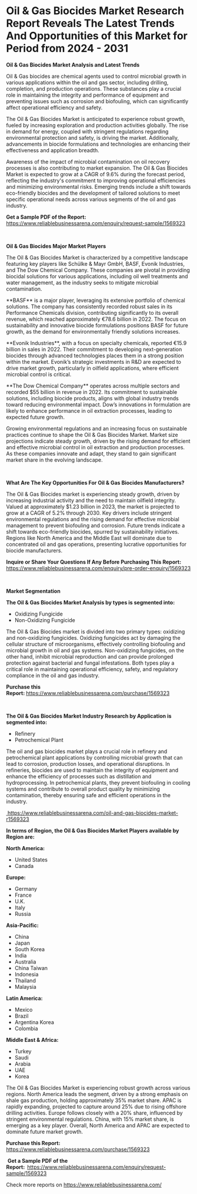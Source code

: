 <p><h1>Oil & Gas Biocides Market Research Report Reveals The Latest Trends And Opportunities of this Market for Period from 2024 - 2031</h1></p><p><strong>Oil & Gas Biocides Market Analysis and Latest Trends</strong></p>
<p><p>Oil & Gas biocides are chemical agents used to control microbial growth in various applications within the oil and gas sector, including drilling, completion, and production operations. These substances play a crucial role in maintaining the integrity and performance of equipment and preventing issues such as corrosion and biofouling, which can significantly affect operational efficiency and safety.</p><p>The Oil & Gas Biocides Market is anticipated to experience robust growth, fueled by increasing exploration and production activities globally. The rise in demand for energy, coupled with stringent regulations regarding environmental protection and safety, is driving the market. Additionally, advancements in biocide formulations and technologies are enhancing their effectiveness and application breadth. </p><p>Awareness of the impact of microbial contamination on oil recovery processes is also contributing to market expansion. The Oil & Gas Biocides Market is expected to grow at a CAGR of 9.6% during the forecast period, reflecting the industry's commitment to improving operational efficiencies and minimizing environmental risks. Emerging trends include a shift towards eco-friendly biocides and the development of tailored solutions to meet specific operational needs across various segments of the oil and gas industry.</p></p>
<p><strong>Get a Sample PDF of the Report:&nbsp;</strong> <a href="https://www.reliablebusinessarena.com/enquiry/request-sample/1569323?utm_campaign=1932&utm_medium=2&utm_source=Github&utm_content=ia&utm_term=29122024&utm_id=oil-gas-biocides">https://www.reliablebusinessarena.com/enquiry/request-sample/1569323</a></p>
<p>&nbsp;</p>
<p><strong>Oil & Gas Biocides Major Market Players</strong></p>
<p><p>The Oil & Gas Biocides Market is characterized by a competitive landscape featuring key players like Schülke & Mayr GmbH, BASF, Evonik Industries, and The Dow Chemical Company. These companies are pivotal in providing biocidal solutions for various applications, including oil well treatments and water management, as the industry seeks to mitigate microbial contamination.</p><p>**BASF** is a major player, leveraging its extensive portfolio of chemical solutions. The company has consistently recorded robust sales in its Performance Chemicals division, contributing significantly to its overall revenue, which reached approximately €78.6 billion in 2022. The focus on sustainability and innovative biocide formulations positions BASF for future growth, as the demand for environmentally friendly solutions increases.</p><p>**Evonik Industries**, with a focus on specialty chemicals, reported €15.9 billion in sales in 2022. Their commitment to developing next-generation biocides through advanced technologies places them in a strong position within the market. Evonik’s strategic investments in R&D are expected to drive market growth, particularly in oilfield applications, where efficient microbial control is critical.</p><p>**The Dow Chemical Company** operates across multiple sectors and recorded $55 billion in revenue in 2022. Its commitment to sustainable solutions, including biocide products, aligns with global industry trends toward reducing environmental impact. Dow’s innovations in formulation are likely to enhance performance in oil extraction processes, leading to expected future growth.</p><p>Growing environmental regulations and an increasing focus on sustainable practices continue to shape the Oil & Gas Biocides Market. Market size projections indicate steady growth, driven by the rising demand for efficient and effective microbial control in oil extraction and production processes. As these companies innovate and adapt, they stand to gain significant market share in the evolving landscape.</p></p>
<p>&nbsp;</p>
<p><strong>What Are The Key Opportunities For Oil & Gas Biocides Manufacturers?</strong></p>
<p><p>The Oil & Gas Biocides market is experiencing steady growth, driven by increasing industrial activity and the need to maintain oilfield integrity. Valued at approximately $1.23 billion in 2023, the market is projected to grow at a CAGR of 5.2% through 2030. Key drivers include stringent environmental regulations and the rising demand for effective microbial management to prevent biofouling and corrosion. Future trends indicate a shift towards eco-friendly biocides, spurred by sustainability initiatives. Regions like North America and the Middle East will dominate due to concentrated oil and gas operations, presenting lucrative opportunities for biocide manufacturers.</p></p>
<p><strong>Inquire or Share Your Questions If Any Before Purchasing This Report:</strong> <a href="https://www.reliablebusinessarena.com/enquiry/pre-order-enquiry/1569323?utm_campaign=1932&utm_medium=2&utm_source=Github&utm_content=ia&utm_term=29122024&utm_id=oil-gas-biocides">https://www.reliablebusinessarena.com/enquiry/pre-order-enquiry/1569323</a></p>
<p>&nbsp;</p>
<p><strong>Market Segmentation</strong></p>
<p><strong>The Oil & Gas Biocides Market Analysis by types is segmented into:</strong></p>
<p><ul><li>Oxidizing Fungicide</li><li>Non-Oxidizing Fungicide</li></ul></p>
<p><p>The Oil & Gas Biocides market is divided into two primary types: oxidizing and non-oxidizing fungicides. Oxidizing fungicides act by damaging the cellular structure of microorganisms, effectively controlling biofouling and microbial growth in oil and gas systems. Non-oxidizing fungicides, on the other hand, inhibit microbial reproduction and can provide prolonged protection against bacterial and fungal infestations. Both types play a critical role in maintaining operational efficiency, safety, and regulatory compliance in the oil and gas industry.</p></p>
<p><strong>Purchase this Report:&nbsp;</strong><a href="https://www.reliablebusinessarena.com/purchase/1569323?utm_campaign=1932&utm_medium=2&utm_source=Github&utm_content=ia&utm_term=29122024&utm_id=oil-gas-biocides">https://www.reliablebusinessarena.com/purchase/1569323</a></p>
<p>&nbsp;</p>
<p><strong>The Oil & Gas Biocides Market Industry Research by Application is segmented into:</strong></p>
<p><ul><li>Refinery</li><li>Petrochemical Plant</li></ul></p>
<p><p>The oil and gas biocides market plays a crucial role in refinery and petrochemical plant applications by controlling microbial growth that can lead to corrosion, production losses, and operational disruptions. In refineries, biocides are used to maintain the integrity of equipment and enhance the efficiency of processes such as distillation and hydroprocessing. In petrochemical plants, they prevent biofouling in cooling systems and contribute to overall product quality by minimizing contamination, thereby ensuring safe and efficient operations in the industry.</p></p>
<p><a href="https://www.reliablebusinessarena.com/oil-and-gas-biocides-market-r1569323?utm_campaign=1932&utm_medium=2&utm_source=Github&utm_content=ia&utm_term=29122024&utm_id=oil-gas-biocides">&nbsp;https://www.reliablebusinessarena.com/oil-and-gas-biocides-market-r1569323</a></p>
<p><strong>In terms of Region, the Oil & Gas Biocides Market Players available by Region are:</strong></p>
<p>
    <p> <strong> North America: </strong>
        <ul>
            <li>United States</li>
            <li>Canada</li>
        </ul>
        </p> 
    <p> <strong> Europe: </strong>
        <ul>
            <li>Germany</li>
            <li>France</li>
            <li>U.K.</li>
            <li>Italy</li>
            <li>Russia</li>
        </ul>
        </p> 
    <p> <strong> Asia-Pacific: </strong>
        <ul>
            <li>China</li>
            <li>Japan</li>
            <li>South Korea</li>
            <li>India</li>
            <li>Australia</li>
            <li>China Taiwan</li>
            <li>Indonesia</li>
            <li>Thailand</li>
            <li>Malaysia</li>
        </ul>
        </p> 
    <p> <strong> Latin America: </strong>
        <ul>
            <li>Mexico</li>
            <li>Brazil</li>
            <li>Argentina Korea</li>
            <li>Colombia</li>
        </ul>
        </p> 
    <p> <strong> Middle East & Africa: </strong>
        <ul>
            <li>Turkey</li>
            <li>Saudi</li>
            <li>Arabia</li>
            <li>UAE</li>
            <li>Korea</li>
        </ul>
    </p>
    </p>
<p><p>The Oil & Gas Biocides Market is experiencing robust growth across various regions. North America leads the segment, driven by a strong emphasis on shale gas production, holding approximately 35% market share. APAC is rapidly expanding, projected to capture around 25% due to rising offshore drilling activities. Europe follows closely with a 20% share, influenced by stringent environmental regulations. China, with 15% market share, is emerging as a key player. Overall, North America and APAC are expected to dominate future market growth.</p></p>
<p><strong>Purchase this Report: </strong><a href="https://www.reliablebusinessarena.com/purchase/1569323?utm_campaign=1932&utm_medium=2&utm_source=Github&utm_content=ia&utm_term=29122024&utm_id=oil-gas-biocides">https://www.reliablebusinessarena.com/purchase/1569323</a></p>
<p>&nbsp;<strong>Get a Sample PDF of the Report:&nbsp;&nbsp;</strong><a href="https://www.reliablebusinessarena.com/enquiry/request-sample/1569323?utm_campaign=1932&utm_medium=2&utm_source=Github&utm_content=ia&utm_term=29122024&utm_id=oil-gas-biocides">https://www.reliablebusinessarena.com/enquiry/request-sample/1569323</a></p>
<p><strong></strong></p>
<p>Check more reports on <a href="https://www.reliablebusinessarena.com/?utm_campaign=1932&utm_medium=2&utm_source=Github&utm_content=ia&utm_term=29122024&utm_id=oil-gas-biocides">https://www.reliablebusinessarena.com/</a></p>